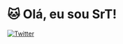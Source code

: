 # 🐱 Olá, eu sou SrT!
[![Twitter](https://img.shields.io/badge/Twitter-1DA1F2?style=for-the-badge&logo=twitter&logoColor=white)](https://twitter.com/srtigpow) 
